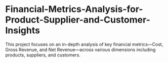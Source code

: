 # Financial-Metrics-Analysis-for-Product-Supplier-and-Customer-Insights
This project focuses on an in-depth analysis of key financial metrics—Cost, Gross Revenue, and Net Revenue—across various dimensions including products, suppliers, and customers.
